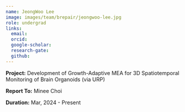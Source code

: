 ```yaml
---
name: JeongWoo Lee
image: images/team/brepair/jeongwoo-lee.jpg
role: undergrad
links:
  email:
  orcid:
  google-scholar:
  research-gate:
  github:
---
```


<strong>Project:</strong> Development of Growth-Adaptive MEA for 3D Spatiotemporal Monitoring of Brain Organoids (via URP) <br>

<strong>Report To:</strong> Minee Choi <br>

<strong>Duration:</strong> Mar, 2024 - Present
